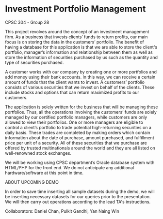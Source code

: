 # Investment Portfolio Management
CPSC 304 - Group 28

This project revolves around the concept of an investment management firm. As a business that invests clients’ funds to return profits, our main focus is on storing the data in the customers’ portfolio. The benefit of having a database for this application is that we are able to store the client's portfolio, manager’s information and relationship between them as well as store the information of securities purchased by us such as the quantity and type of securities purchased.


A customer works with our company by creating one or more portfolios and add money using their bank accounts. In this way, we can receive a certain amount of funds that the client wants to invest. A customers’ portfolio consists of various securities that we invest on behalf of the clients. These include stocks and options that can return maximized profits to our customers.
 

The application is solely written for the business that will be managing these portfolios. Thus, all the operations involving the customers’ funds are solely managed by our certified portfolio managers, while customers are only allowed to view their portfolios. One or more managers are eligible to control a client’s portfolio to trade potential high-returning securities on a daily basis. These trades are completed by making orders which contain information about the date of purchase, amount purchased, and fulfillment price per unit of a security. All of these securities that we purchase are offered by trusted multinationals around the world and they are all listed on well-renowned stock exchanges. 

We will be working using CPSC department’s Oracle database system with HTML/PHP for the front end. We do not anticipate any additional hardware/software at this point in time.

ABOUT UPCOMING DEMO

In order to save time inserting all sample datasets during the demo, we will be inserting necessary datasets for our queries prior to the presentation. We will then carry out operations according to the lead TA's instructions.

Collaborators: Daniel Chan, Pulkit Gandhi, Yan Naing Win
